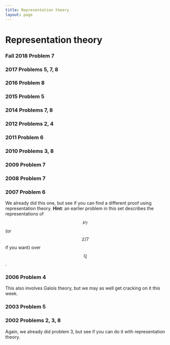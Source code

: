 ```yaml
---
title: Representation theory
layout: page
---
```


Representation theory
=====================

### Fall 2018 Problem 7

### 2017 Problems 5, 7, 8

### 2016 Problem 8

### 2015 Problem 5

### 2014 Problems 7, 8

### 2012 Problems 2, 4


### 2011 Problem 6


### 2010 Problems 3, 8


### 2009 Problem 7


### 2008 Problem 7


### 2007 Problem 6

We already did this one, but see if you can find a different proof using representation theory. **Hint**: an earlier problem in this set describes the representations of $$ \mu_{7} $$ (or $$ \mathbb{Z}/7 $$ if you want) over $$ \mathbb{Q} $$.


### 2006 Problem 4

This also involves Galois theory, but we may as well get cracking on it this week. 


### 2003 Problem 5


### 2002 Problems 2, 3, 8

Again, we already did problem 3, but see if you can do it with representation theory.  

